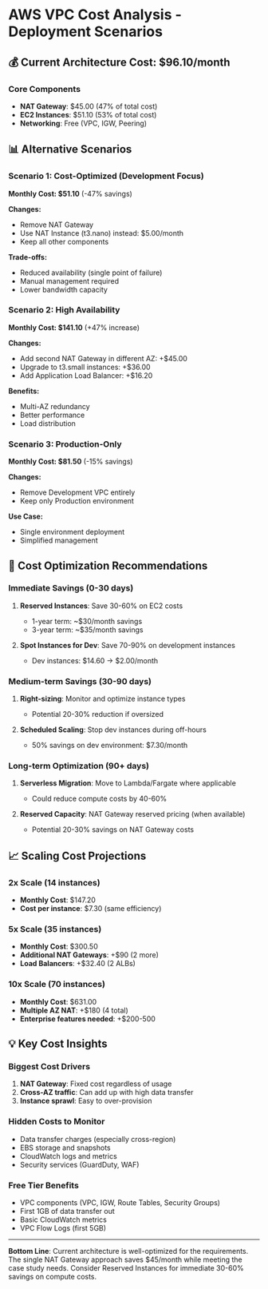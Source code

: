 # AWS VPC Cost Analysis - Deployment Scenarios

## 💰 Current Architecture Cost: $96.10/month

### Core Components
- **NAT Gateway**: $45.00 (47% of total cost)
- **EC2 Instances**: $51.10 (53% of total cost)
- **Networking**: Free (VPC, IGW, Peering)

## 📊 Alternative Scenarios

### Scenario 1: Cost-Optimized (Development Focus)
**Monthly Cost: $51.10** (-47% savings)

**Changes:**
- Remove NAT Gateway
- Use NAT Instance (t3.nano) instead: $5.00/month
- Keep all other components

**Trade-offs:**
- Reduced availability (single point of failure)
- Manual management required
- Lower bandwidth capacity

### Scenario 2: High Availability 
**Monthly Cost: $141.10** (+47% increase)

**Changes:**
- Add second NAT Gateway in different AZ: +$45.00
- Upgrade to t3.small instances: +$36.00
- Add Application Load Balancer: +$16.20

**Benefits:**
- Multi-AZ redundancy
- Better performance
- Load distribution

### Scenario 3: Production-Only
**Monthly Cost: $81.50** (-15% savings)

**Changes:**
- Remove Development VPC entirely
- Keep only Production environment

**Use Case:**
- Single environment deployment
- Simplified management

## 🎯 Cost Optimization Recommendations

### Immediate Savings (0-30 days)
1. **Reserved Instances**: Save 30-60% on EC2 costs
   - 1-year term: ~$30/month savings
   - 3-year term: ~$35/month savings

2. **Spot Instances for Dev**: Save 70-90% on development instances
   - Dev instances: $14.60 → $2.00/month

### Medium-term Savings (30-90 days)
1. **Right-sizing**: Monitor and optimize instance types
   - Potential 20-30% reduction if oversized

2. **Scheduled Scaling**: Stop dev instances during off-hours
   - 50% savings on dev environment: $7.30/month

### Long-term Optimization (90+ days)
1. **Serverless Migration**: Move to Lambda/Fargate where applicable
   - Could reduce compute costs by 40-60%

2. **Reserved Capacity**: NAT Gateway reserved pricing (when available)
   - Potential 20-30% savings on NAT Gateway costs

## 📈 Scaling Cost Projections

### 2x Scale (14 instances)
- **Monthly Cost**: $147.20
- **Cost per instance**: $7.30 (same efficiency)

### 5x Scale (35 instances)
- **Monthly Cost**: $300.50
- **Additional NAT Gateways**: +$90 (2 more)
- **Load Balancers**: +$32.40 (2 ALBs)

### 10x Scale (70 instances)
- **Monthly Cost**: $631.00
- **Multiple AZ NAT**: +$180 (4 total)
- **Enterprise features needed**: +$200-500

## 💡 Key Cost Insights

### Biggest Cost Drivers
1. **NAT Gateway**: Fixed cost regardless of usage
2. **Cross-AZ traffic**: Can add up with high data transfer
3. **Instance sprawl**: Easy to over-provision

### Hidden Costs to Monitor
- Data transfer charges (especially cross-region)
- EBS storage and snapshots
- CloudWatch logs and metrics
- Security services (GuardDuty, WAF)

### Free Tier Benefits
- VPC components (VPC, IGW, Route Tables, Security Groups)
- First 1GB of data transfer out
- Basic CloudWatch metrics
- VPC Flow Logs (first 5GB)

---

**Bottom Line**: Current architecture is well-optimized for the requirements. The single NAT Gateway approach saves $45/month while meeting the case study needs. Consider Reserved Instances for immediate 30-60% savings on compute costs.
